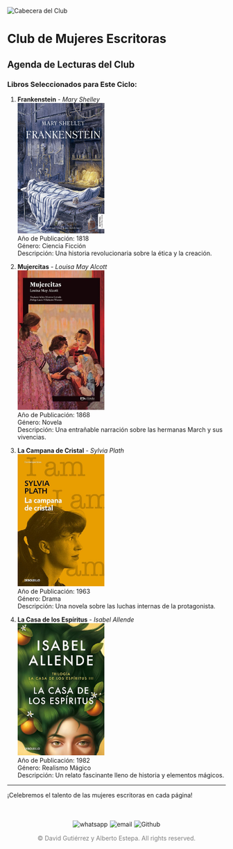 ![Cabecera del Club](../../imagenes/6.Club_Mujeres_Escritoras/mujeres_escritoras.png)

# Club de Mujeres Escritoras

## Agenda de Lecturas del Club

### Libros Seleccionados para Este Ciclo:

1. **Frankenstein** - *Mary Shelley*  
   <img src="../../imagenes/Portadas_Libros/frankenstein_mary.jpg" alt="Portada de Frankenstein" width="200px">  
   Año de Publicación: 1818  
   Género: Ciencia Ficción  
   Descripción: Una historia revolucionaria sobre la ética y la creación.

2. **Mujercitas** - *Louisa May Alcott*  
   <img src="../../imagenes/Portadas_Libros/mujercitas.jpg" alt="Portada de Mujercitas" width="200px">  
   Año de Publicación: 1868  
   Género: Novela  
   Descripción: Una entrañable narración sobre las hermanas March y sus vivencias.

3. **La Campana de Cristal** - *Sylvia Plath*  
   <img src="../../imagenes/Portadas_Libros/Campana.jpg" alt="Portada de La Campana de Cristal" width="200px">  
   Año de Publicación: 1963  
   Género: Drama  
   Descripción: Una novela sobre las luchas internas de la protagonista.

4. **La Casa de los Espíritus** - *Isabel Allende*  
   <img src="../../imagenes/Portadas_Libros/allende.jpg" alt="Portada de La Casa de los Espíritus" width="200px">  
   Año de Publicación: 1982  
   Género: Realismo Mágico  
   Descripción: Un relato fascinante lleno de historia y elementos mágicos.

---

¡Celebremos el talento de las mujeres escritoras en cada página!

<div style="display: flex; justify-content: space-between; align-items: center; margin-left: 30%;margin-right: 30%;margin-top: 50px">
  <img src="../../imagenes/whatsapplogo.png" alt="whatsapp">
  <img src="../../imagenes/emaillogopng.png" alt="email" >
  <img src="../../imagenes/githublogopng.png" alt="Github">
</div>

<p style="text-align: center;color:grey; margin-top: 3%"> 
&copy David Gutiérrez y Alberto Estepa. All rights reserved.
</p>